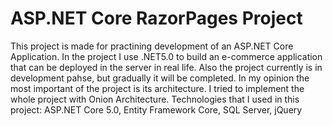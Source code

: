 # ASP.NET Core RazorPages Project
This project is made for practining development of an ASP.NET Core Application.
In the project I use .NET5.0 to build an e-commerce application that can be deployed in the server in real life.
Also the project currently is in development pahse, but gradually it will be completed.
In my opinion the most important of the project is its architecture. I tried to implement the whole project with Onion Architecture.
Technologies that I used in this project:
ASP.NET Core 5.0, Entity Framework Core, SQL Server, jQuery
